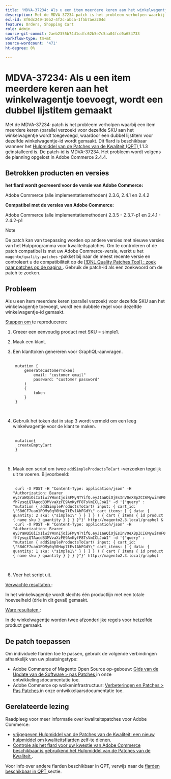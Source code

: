 ```yaml
---
title: 'MDVA-37234: Als u een item meerdere keren aan het winkelwagentje toevoegt, wordt een dubbel lijstitem gemaakt'
description: Met de MDVA-37234-patch is het probleem verholpen waarbij een item meerdere keren (parallel verzoek) voor dezelfde SKU aan het winkelwagentje wordt toegevoegd, waardoor een dubbel lijstitem voor dezelfde winkelwagentje-id wordt gemaakt. Deze patch is beschikbaar wanneer [Quality Patches Tool (QPT)] (https://experienceleague.adobe.com/en/docs/commerce-operations/upgrade-guide/patches/overview) 1.1.3 is geïnstalleerd. De patch-id is MDVA-37234. Het probleem wordt volgens de planning opgelost in Adobe Commerce 2.4.4.
exl-id: 8f0dc249-10b2-4f2c-abca-1f5b7aea204d
feature: Orders, Shopping Cart
role: Admin
source-git-commit: 2aeb2355b74d1cdfc62b5e7c5aa04fcd0a654733
workflow-type: tm+mt
source-wordcount: '471'
ht-degree: 0%

---
```


# MDVA-37234: Als u een item meerdere keren aan het winkelwagentje toevoegt, wordt een dubbel lijstitem gemaakt

Met de MDVA-37234-patch is het probleem verholpen waarbij een item meerdere keren (parallel verzoek) voor dezelfde SKU aan het winkelwagentje wordt toegevoegd, waardoor een dubbel lijstitem voor dezelfde winkelwagentje-id wordt gemaakt. Dit flard is beschikbaar wanneer het [ Hulpmiddel van de Patches van de Kwaliteit (QPT) ](https://experienceleague.adobe.com/en/docs/commerce-operations/upgrade-guide/patches/overview) 1.1.3 geïnstalleerd is. De patch-id is MDVA-37234. Het probleem wordt volgens de planning opgelost in Adobe Commerce 2.4.4.

## Betrokken producten en versies

**het flard wordt gecreeerd voor de versie van Adobe Commerce:**

Adobe Commerce (alle implementatiemethoden) 2.3.6, 2.4.1 en 2.4.2

**Compatibel met de versies van Adobe Commerce:**

Adobe Commerce (alle implementatiemethoden) 2.3.5 - 2.3.7-p1 en 2.4.1 - 2.4.2-p1

>[!NOTE]
>
>De patch kan van toepassing worden op andere versies met nieuwe versies van het Hulpprogramma voor kwaliteitspatches. Om te controleren of de patch compatibel is met uw Adobe Commerce-versie, werkt u het `magento/quality-patches` -pakket bij naar de meest recente versie en controleert u de compatibiliteit op de [[!DNL Quality Patches Tool] : zoek naar patches op de pagina ](https://experienceleague.adobe.com/tools/commerce-quality-patches/index.html) . Gebruik de patch-id als een zoekwoord om de patch te zoeken.

## Probleem

Als u een item meerdere keren (parallel verzoek) voor dezelfde SKU aan het winkelwagentje toevoegt, wordt een dubbele regel voor dezelfde winkelwagentje-id gemaakt.

<u> Stappen om </u> te reproduceren:

1. Creeer een eenvoudig product met SKU = simple1.
1. Maak een klant.
1. Een klanttoken genereren voor GraphQL-aanvragen.

   <pre>
    <code class="language-graphql">
    mutation &lbrace;
        generateCustomerToken(
            email: "customer email"
            password: "customer password"
        )
        &lbrace;
            token
        &rbrace;
    &rbrace;
    </code>
    </pre>

1. Gebruik het token dat in stap 3 wordt vermeld om een leeg winkelwagentje voor de klant te maken.

   <pre>
    <code class="language-graphql">
    mutation&lbrace;
     createEmptyCart
    &rbrace;
    </code>
    </pre>

1. Maak een script om twee `addSimpleProductsToCart` -verzoeken tegelijk uit te voeren. Bijvoorbeeld:

   <pre>
    <code class="language-#!/bin/bash">
    curl -X POST -H "Content-Type: application/json" -H "Authorization: Bearer eyJraWQiOiIxIiwiYWxnIjoiSFMyNTYifQ.eyJ1aWQiOjEsInV0eXBpZCI6MywiaWF0IjoxNjIzOTUyNjcwLCJleHAiOjE2MjM5NTYyNzB9.-fh7ysqiQTAacdB3MVvaXzFE9AmKyfF8TsVmICLJoWI" -d '{"query" : "mutation { addSimpleProductsToCart( input: { cart_id: \"S8dCF7uan1POMy0qY0Hup7tEv1AhFGdY\" cart_items: [ { data: { quantity: 2 sku: \"simple1\" } } ] } ) { cart { items { id product { name sku } quantity } } } }"}' http://magento2.3.local/graphql &
    curl -X POST -H "Content-Type: application/json" -H "Authorization: Bearer eyJraWQiOiIxIiwiYWxnIjoiSFMyNTYifQ.eyJ1aWQiOjEsInV0eXBpZCI6MywiaWF0IjoxNjIzOTUyNjcwLCJleHAiOjE2MjM5NTYyNzB9.-fh7ysqiQTAacdB3MVvaXzFE9AmKyfF8TsVmICLJoWI" -d '{"query" : "mutation { addSimpleProductsToCart( input: { cart_id: \"S8dCF7uan1POMy0qY0Hup7tEv1AhFGdY\" cart_items: [ { data: { quantity: 1 sku: \"simple1\" } } ] } ) { cart { items { id product { name sku } quantity } } } }"}' http://magento2.3.local/graphql
    </code>
    </pre>

1. Voer het script uit.

<u> Verwachte resultaten </u>:

In het winkelwagentje wordt slechts één productlijn met een totale hoeveelheid (drie in dit geval) gemaakt.

<u> Ware resultaten </u>:

In de winkelwagentje worden twee afzonderlijke regels voor hetzelfde product gemaakt.

## De patch toepassen

Om individuele flarden toe te passen, gebruik de volgende verbindingen afhankelijk van uw plaatsingstype:

* Adobe Commerce of Magento Open Source op-gebouw: [ Gids van de Update van de Software > pas Patches ](https://experienceleague.adobe.com/en/docs/commerce-operations/tools/quality-patches-tool/usage) in onze ontwikkelingsdocumentatie toe.
* Adobe Commerce op wolkeninfrastructuur: [ Verbeteringen en Patches > Pas Patches ](https://experienceleague.adobe.com/en/docs/commerce-cloud-service/user-guide/develop/upgrade/apply-patches) in onze ontwikkelaarsdocumentatie toe.

## Gerelateerde lezing

Raadpleeg voor meer informatie over kwaliteitspatches voor Adobe Commerce:

* [ vrijgegeven Hulpmiddel van de Patches van de Kwaliteit: een nieuw hulpmiddel om kwaliteitsflarden ](/help/announcements/adobe-commerce-announcements/magento-quality-patches-released-new-tool-to-self-serve-quality-patches.md) zelf-te dienen.
* [ Controle als het flard voor uw kwestie van Adobe Commerce beschikbaar is gebruikend het Hulpmiddel van de Patches van de Kwaliteit ](/help/support-tools/patches-available-in-qpt-tool/check-patch-for-magento-issue-with-magento-quality-patches.md).

Voor info over andere flarden beschikbaar in QPT, verwijs naar de [ flarden beschikbaar in QPT ](https://support.magento.com/hc/en-us/sections/360010506631-Patches-available-in-QPT-tool-) sectie.
